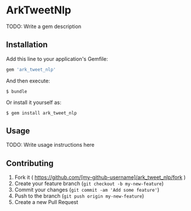 # ArkTweetNlp

TODO: Write a gem description

## Installation

Add this line to your application's Gemfile:

```ruby
gem 'ark_tweet_nlp'
```

And then execute:

    $ bundle

Or install it yourself as:

    $ gem install ark_tweet_nlp

## Usage

TODO: Write usage instructions here

## Contributing

1. Fork it ( https://github.com/[my-github-username]/ark_tweet_nlp/fork )
2. Create your feature branch (`git checkout -b my-new-feature`)
3. Commit your changes (`git commit -am 'Add some feature'`)
4. Push to the branch (`git push origin my-new-feature`)
5. Create a new Pull Request
